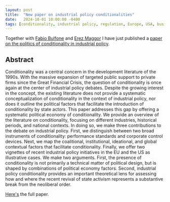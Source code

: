 ```yaml
---
layout: post
title:  "New paper on industrial policy conditionalities"
date:   2024-10-01 10:00:00 -0400
tags: [conditionality, industrial policy, regulation, Europe, USA, business power]
---
```


Together with [Fabio Bulfone](https://www.universiteitleiden.nl/en/staffmembers/fabio-bulfone#tab-1) and [Erez Maggor](https://www.bgu.ac.il/en/standarts/new-faculty-and-staff/erez-maggor/) I have just published a [paper on the politics of conditionality in industrial policy](https://pure.mpg.de/rest/items/item_3612897_2/component/file_3612917/content).

<!--more-->

## Abstract

Conditionality was a central concern in the development literature of the 1990s. With the massive expansion of targeted public support to private firms since the Great Financial Crisis, the question of conditionality is once again at the center of industrial policy debates. Despite the growing interest in the concept, the existing literature does not provide a systematic conceptualization of conditionality in the context of industrial policy, nor does it outline the political factors that facilitate the introduction of conditionality by state actors. This paper addresses this gap by offering a systematic political economy of conditionality. We provide an overview of the literature on conditionality, focusing on different industries, historical periods, and national contexts. In doing so, we make three contributions to the debate on industrial policy. First, we distinguish between two broad instruments of conditionality: performance standards and corporate control devices. Next, we map the coalitional, institutional, ideational, and global contextual factors that facilitate conditionality. Finally, we offer two vignettes of recent industrial policy initiatives in the EU and the US as illustrative cases. We make two arguments. First, the presence of conditionality is not primarily a technical matter of political design, but is shaped by combinations of political economy factors. Second, industrial policy conditionality provides an important theoretical lens for assessing how and where the recent revival of state activism represents a substantive break from the neoliberal order.

[Here's](https://www.researchgate.net/publication/384354767_The_Political_Economy_of_Conditionality_and_the_New_Industrial_Policy) the full paper.